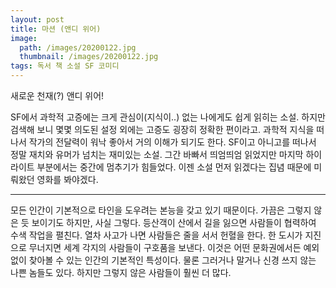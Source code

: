 ```yaml
---
layout: post
title: 마션 (앤디 위어)
image:
  path: /images/20200122.jpg
  thumbnail: /images/20200122.jpg
tags: 독서 책 소설 SF 코미디
---
```


새로운 천재(?) 앤디 위어!

SF에서 과학적 고증에는 크게 관심이(지식이..) 없는 나에게도 쉽게 읽히는 소설. 하지만 검색해 보니 몇몇 의도된 설정 외에는 고증도 굉장히 정확한 편이라고. 과학적 지식을 떠나서 작가의 전달력이 워낙 좋아서 거의 이해가 되기도 한다. SF이고 아니고를 떠나서 정말 재치와 유머가 넘치는 재미있는 소설. 그간 바빠서 띄엄띄엄 읽었지만 마지막 하이라이트 부분에서는 중간에 멈추기가 힘들었다. 이젠 소설 먼저 읽겠다는 집념 때문에 미뤄왔던 영화를 봐야겠다.
<hr/>


모든 인간이 기본적으로 타인을 도우려는 본능을 갖고 있기 때문이다. 가끔은 그렇지 않은 듯 보이기도 하지만, 사실 그렇다. 등산객이 산에서 길을 잃으면 사람들이 협력하여 수색 작업을 펼친다. 열차 사고가 나면 사람들은 줄을 서서 헌혈을 한다. 한 도시가 지진으로 무너지면 세계 각지의 사람들이 구호품을 보낸다. 이것은 어떤 문화권에서든 예외 없이 찾아볼 수 있는 인간의 기본적인 특성이다. 물론 그러거나 말거나 신경 쓰지 않는 나쁜 놈들도 있다. 하지만 그렇지 않은 사람들이 훨씬 더 많다.


